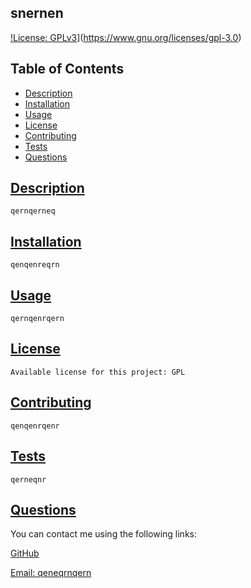 
## snernen

[!License: GPLv3](https://img.shields.io/badge/License-GPLv3-blue.svg)](https://www.gnu.org/licenses/gpl-3.0)

## Table of Contents
  * [Description](#description)
  * [Installation](#installation)
  * [Usage](#usage)
  * [License](#license)
  * [Contributing](#contributing)
  * [Tests](#tests)
  * [Questions](#questions)

## [Description](#table-of-contents)
    qernqerneq
## [Installation](#table-of-contents)
    qenqenreqrn
## [Usage](#table-of-contents)
    qernqenrqern
## [License](#table-of-contents)
    Available license for this project: GPL
## [Contributing](#table-of-contents)
    qenqenrqenr
## [Tests](#table-of-contents)    
    qerneqnr
## [Questions](#table-of-contents)

You can contact me using the following links:

[GitHub](https://github.com/eqnqeneqn)

[Email: qeneqrnqern](mailto:qeneqrnqern)
